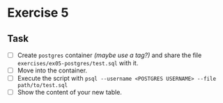 # Exercise 5

## Task

- [ ] Create `postgres` container *(maybe use a tag?)* and share the file `exercises/ex05-postgres/test.sql` with it.
- [ ] Move into the container.
- [ ] Execute the script with 
  `psql --username <POSTGRES USERNAME> --file path/to/test.sql`
- [ ] Show the content of your new table.
